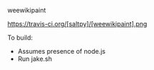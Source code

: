 weewikipaint

https://travis-ci.org/[saltpy]/[weewikipaint].png

To build:
- Assumes presence of node.js
- Run jake.sh
